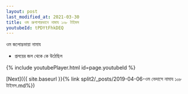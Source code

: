 ```yaml
---
layout: post
last_modified_at: 2021-03-30
title: ওম ভ্রুশাপারভানে নামায ১০৮ টাইমস
youtubeId: tPDYtFhkDEQ
---
```

 
 
 ওম জলোদ্ভভায়া নামায  
 
 -  প্রলয়ের জল থেকে কে উঠেছিল 
 
  
 
  
 
 
 
 
 
 


{% include youtubePlayer.html id=page.youtubeId %}
 
[Next]({{ site.baseurl }}{% link  split2/_posts/2019-04-06-ওম ভেদাসে নামায ১০৮ টাইমস.md%})
 
